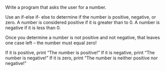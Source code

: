 Write a program that asks the user for a number.

Use an if-else if- else to determine if the number is positive, negative, or zero. A number is considered positive if it is greater than to 0. A number is negative if it is less than 0.

Once you determine a number is not positive and not negative, that leaves one case left – the number must equal zero!

If it is positive, print “The number is positive!”
If it is negative, print “The number is negative!”
If it is zero, print “The number is neither positive nor negative!”
